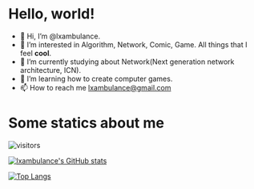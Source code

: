 # Hello, world!

- 👋 Hi, I’m @lxambulance.
- 👀 I’m interested in Algorithm, Network, Comic, Game. All things that I feel **cool**.
- 🌱 I’m currently studying about Network(Next generation network architecture, ICN). 
- 💞️ I’m learning how to create computer games.
- 📫 How to reach me lxambulance@gmail.com

# Some statics about me

![visitors](https://visitor-badge.glitch.me/badge?page_id=CasterWx.readme)

[![lxambulance's GitHub stats](https://github-readme-stats.vercel.app/api?username=lxambulance&count_private=true&show_icons=true&theme=radical)](https://github.com/anuraghazra/github-readme-stats)

[![Top Langs](https://github-readme-stats.vercel.app/api/top-langs/?username=lxambulance&layout=compact&exclude_repo=sumy7.github.io&title_color=ffffff&icon_color=bb2acf&text_color=daf7dc&bg_color=151515)](https://github.com/anuraghazra/github-readme-stats)

<!---
lxambulance/lxambulance is a ✨ special ✨ repository because its `README.md` (this file) appears on your GitHub profile.
You can click the Preview link to take a look at your changes.
--->
